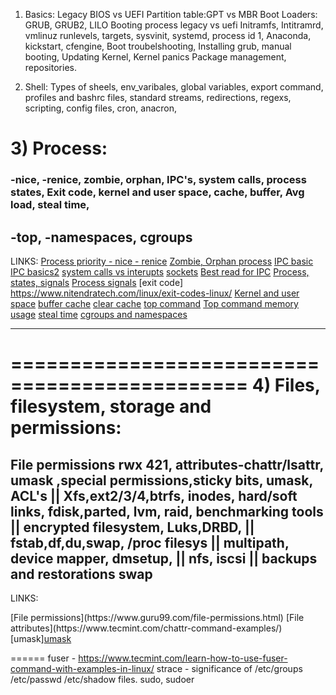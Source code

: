 1) Basics:
Legacy BIOS vs UEFI 
Partition table:GPT vs MBR
Boot Loaders: GRUB, GRUB2, LILO 
Booting process legacy vs uefi Initramfs, Intitramrd, vmlinuz runlevels, targets, sysvinit, systemd, process id 1, 
Anaconda, kickstart, cfengine, 
Boot troubelshooting, Installing grub, manual booting, 
Updating Kernel, Kernel panics Package management, repositories.

2) Shell:
Types of sheels, env_varibales, global variables, export command, profiles and bashrc files,
standard streams, redirections, regexs, scripting, config files, cron, anacron,


# 3) Process:

### -nice, -renice, zombie, orphan, IPC's, system calls, process states, Exit code, kernel and user space, cache, buffer, Avg load, steal time,
-top, -namespaces, cgroups
-----
LINKS:
[Process priority - nice - renice](https://askubuntu.com/questions/656771/process-niceness-vs-priority)
[Zombie, Orphan process](https://stackoverflow.com/questions/20688982/zombie-process-vs-orphan-process)
[IPC basic](https://opensource.com/article/19/4/interprocess-communication-linux-storage) 
[IPC basics2](https://opensource.com/article/19/4/interprocess-communication-linux-networking)
[system calls vs interupts](https://pediaa.com/what-is-the-difference-between-system-call-and-interrupt/)
[sockets](https://beej.us/guide/bgnet/html/#what-is-a-socket)
[Best read for IPC](https://beej.us/guide/bgipc/html/single/bgipc.html)
[Process, states, signals](https://www.bogotobogo.com/Linux/linux_process_and_signals.php)
[Process signals](https://www.tutorialspoint.com/unix/unix-signals-traps.htm)
[exit code] https://www.nitendratech.com/linux/exit-codes-linux/
[Kernel and user space](https://unix.stackexchange.com/questions/87625/what-is-difference-between-user-space-and-kernel-space)
[buffer cache](https://www.glassdoor.co.in/Interview/Cache-vs-buffer-QTN_3090711.htm)
[clear cache](https://www.tecmint.com/clear-ram-memory-cache-buffer-and-swap-space-on-linux/)
[top command](https://www.howtogeek.com/668986/how-to-use-the-linux-top-command-and-understand-its-output/)
[Top command memory usage](https://unix.stackexchange.com/questions/289435/differences-and-relations-between-virt-and-used-in-output-of-top)
[steal time](https://scoutapm.com/blog/understanding-cpu-steal-time-when-should-you-be-worried)
[cgroups and namespaces](https://stackoverflow.com/questions/34820558/difference-between-cgroups-and-namespaces)

----------------------------------------------------------------------------------------------------------------

==============================================
4) Files, filesystem, storage and permissions:
==============================================
File permissions rwx 421, attributes-chattr/lsattr, umask ,special permissions,sticky bits, umask, ACL's || Xfs,ext2/3/4,btrfs, inodes, hard/soft links, fdisk,parted,
lvm, raid, benchmarking tools || encrypted filesystem, Luks,DRBD, || fstab,df,du,swap, /proc filesys || multipath, device mapper, dmsetup, ||
nfs, iscsi || backups and restorations swap
------
LINKS:
<html>
<body>
[File permissions](https://www.guru99.com/file-permissions.html)
[File attributes](https://www.tecmint.com/chattr-command-examples/)
[umask]<a href=https://www.cyberciti.biz/tips/understanding-linux-unix-umask-value-usage.html>umask</a>
</body>
</html>



======
fuser  -  https://www.tecmint.com/learn-how-to-use-fuser-command-with-examples-in-linux/
strace - 
significance of /etc/groups /etc/passwd /etc/shadow files.
sudo, sudoer
